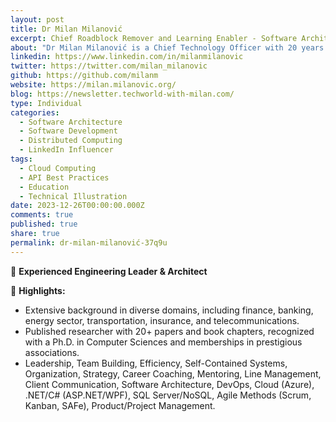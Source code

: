 ```yaml
---
layout: post
title: Dr Milan Milanović
excerpt: Chief Roadblock Remover and Learning Enabler - Software Architect - High-Performance & Career Coach - Author - Speaker - Building great products, building great teams!&newline;&newline;Talks about &hash;coaching, &hash;leadership, &hash;technology, &hash;softwareengineering, and &hash;softwarearchitecture
about: "Dr Milan Milanović is a Chief Technology Officer with 20 years of professional experience in different domains, including the finance industry, energy sector, insurance, and telco. He is a blend of an academic and an industry guy. He has numerous scientific publications in international conferences and journals. &newline;"
linkedin: https://www.linkedin.com/in/milanmilanovic
twitter: https://twitter.com/milan_milanovic
github: https://github.com/milanm
website: https://milan.milanovic.org/
blog: https://newsletter.techworld-with-milan.com/
type: Individual
categories:
  - Software Architecture
  - Software Development
  - Distributed Computing
  - LinkedIn Influencer
tags:
  - Cloud Computing
  - API Best Practices
  - Education
  - Technical Illustration
date: 2023-12-26T00:00:00.000Z
comments: true
published: true
share: true
permalink: dr-milan-milanović-37q9u
---
```

🚀 **Experienced Engineering Leader & Architect**

🎯 **Highlights:**
- Extensive background in diverse domains, including finance, banking, energy sector, transportation, insurance, and telecommunications.
- Published researcher with 20+ papers and book chapters, recognized with a Ph.D. in Computer Sciences and memberships in prestigious associations.
- Leadership, Team Building, Efficiency, Self-Contained Systems, Organization, Strategy, Career Coaching, Mentoring, Line Management, Client Communication, Software Architecture, DevOps, Cloud (Azure), .NET/C# (ASP.NET/WPF), SQL Server/NoSQL, Agile Methods (Scrum, Kanban, SAFe), Product/Project Management.

